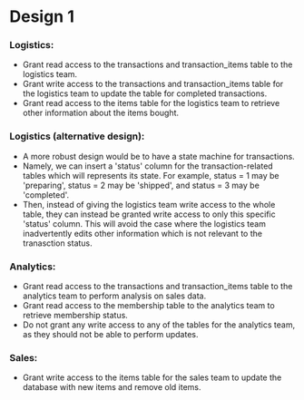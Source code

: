 # Design 1

### Logistics:
* Grant read access to the transactions and transaction_items table to the logistics team.
* Grant write access to the transactions and transaction_items table for the logistics team to update the table for completed transactions.
* Grant read access to the items table for the logistics team to retrieve other information about the items bought.

### Logistics (alternative design):
* A more robust design would be to have a state machine for transactions.
* Namely, we can insert a 'status' column for the transaction-related tables which will represents its state. For example, status = 1 may be 'preparing', status = 2 may be 'shipped', and status = 3 may be 'completed'.
* Then, instead of giving the logistics team write access to the whole table, they can instead  be granted write access to only this specific 'status' column. This will avoid the case where the logistics team inadvertently edits  other information which is not relevant to the tranasction status.

### Analytics:
* Grant read access to the transactions and transaction_items table to the analytics team to perform analysis on sales data.
* Grant read access to the membership table to the analytics team to retrieve membership status.
* Do not grant any write access to any of the tables for the analytics team, as they should not be able to perform updates.


### Sales:
* Grant write access to the items table for the sales team to update the database with new items and remove old items.
